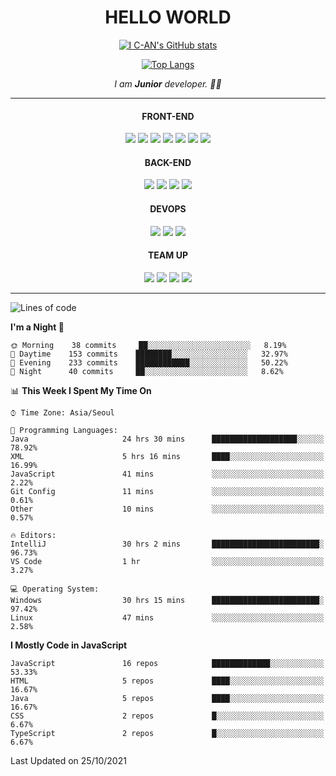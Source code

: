 <div align="center">
  
  <div><h1>HELLO WORLD</h1></div>
  
  [![I C-AN's GitHub stats](https://github-readme-stats.vercel.app/api?username=chicori3&show_icons=true&theme=radical)](https://github.com/anuraghazra/github-readme-stats)
  
  [![Top Langs](https://github-readme-stats.vercel.app/api/top-langs/?username=chicori3&theme=radical)](https://github.com/anuraghazra/github-readme-stats)

  
  <p>
    <em>
      I am <b>Junior</b> developer. 👨‍💻 <br />
    </em>  
  </p>
  <hr>
  
</div>

<div align="center">
    
  <div>
    <h4>FRONT-END</h4>
    <img src="https://img.shields.io/badge/HTML5-E34F26?style=flat-square&logo=HTML5&logoColor=white"/>
    <img src="https://img.shields.io/badge/CSS3-1572B6?style=flat-square&logo=CSS3&logoColor=white"/>
    <img src="https://img.shields.io/badge/JavaScript-F7DF1E?style=flat-square&logo=JavaScript&logoColor=white"/>
    <img src="https://img.shields.io/badge/TypeScript-3178C6?style=flat-square&logo=TypeScript&logoColor=white"/>
    <img src="https://img.shields.io/badge/React-61DAFB?style=flat-square&logo=React&logoColor=white"/>
    <img src="https://img.shields.io/badge/Bootstrap-7952B3?style=flat-square&logo=Bootstrap&logoColor=white"/>
    <img src="https://img.shields.io/badge/Tailwind CSS-06B6D4?style=flat-square&logo=Tailwind CSS&logoColor=white"/>
  </div>
     
  <div>
    <h4>BACK-END</h4>
    <img src="https://img.shields.io/badge/Node.js-339933?style=flat-square&logo=Node.js&logoColor=white"/>
    <img src="https://img.shields.io/badge/Java-007396?style=flat-square&logo=Java&logoColor=white"/>
    <img src="https://img.shields.io/badge/Spring-6DB33F?style=flat-square&logo=Spring&logoColor=white"/>
    <img src="https://img.shields.io/badge/Spring Boot-6DB33F?style=flat-square&logo=Spring Boot&logoColor=white"/>
  </div>
  
  <div>
    <h4>DEVOPS</h4>
    <img src="https://img.shields.io/badge/MongoDB-47A248?style=flat-square&logo=MongoDB&logoColor=white"/>
    <img src="https://img.shields.io/badge/Oracle-F80000?style=flat-square&logo=Oracle&logoColor=white"/>
    <img src="https://img.shields.io/badge/Firebase-FFCA28?style=flat-square&logo=Firebase&logoColor=white"/>
  </div>
  
  <div>
    <h4>TEAM UP</h4>
    <img src="https://img.shields.io/badge/Git-F05032?style=flat-square&logo=Git&logoColor=white"/>
    <img src="https://img.shields.io/badge/GitHub-181717?style=flat-square&logo=GitHub&logoColor=white"/>
    <img src="https://img.shields.io/badge/Slack-4A154B?style=flat-square&logo=Slack&logoColor=white"/>
    <img src="https://img.shields.io/badge/Notion-000000?style=flat-square&logo=Notion&logoColor=white"/>
  </div>
  
  ---
  
</div>
  
<!--START_SECTION:waka-->
![Lines of code](https://img.shields.io/badge/From%20Hello%20World%20I%27ve%20Written-307258%20lines%20of%20code-blue)

**I'm a Night 🦉** 

```text
🌞 Morning    38 commits     ██░░░░░░░░░░░░░░░░░░░░░░░   8.19% 
🌆 Daytime    153 commits    ████████░░░░░░░░░░░░░░░░░   32.97% 
🌃 Evening    233 commits    ████████████░░░░░░░░░░░░░   50.22% 
🌙 Night      40 commits     ██░░░░░░░░░░░░░░░░░░░░░░░   8.62%

```


📊 **This Week I Spent My Time On** 

```text
⌚︎ Time Zone: Asia/Seoul

💬 Programming Languages: 
Java                     24 hrs 30 mins      ███████████████████░░░░░░   78.92% 
XML                      5 hrs 16 mins       ████░░░░░░░░░░░░░░░░░░░░░   16.99% 
JavaScript               41 mins             ░░░░░░░░░░░░░░░░░░░░░░░░░   2.22% 
Git Config               11 mins             ░░░░░░░░░░░░░░░░░░░░░░░░░   0.61% 
Other                    10 mins             ░░░░░░░░░░░░░░░░░░░░░░░░░   0.57%

🔥 Editors: 
IntelliJ                 30 hrs 2 mins       ████████████████████████░   96.73% 
VS Code                  1 hr                ░░░░░░░░░░░░░░░░░░░░░░░░░   3.27%

💻 Operating System: 
Windows                  30 hrs 15 mins      ████████████████████████░   97.42% 
Linux                    47 mins             ░░░░░░░░░░░░░░░░░░░░░░░░░   2.58%

```

**I Mostly Code in JavaScript** 

```text
JavaScript               16 repos            █████████████░░░░░░░░░░░░   53.33% 
HTML                     5 repos             ████░░░░░░░░░░░░░░░░░░░░░   16.67% 
Java                     5 repos             ████░░░░░░░░░░░░░░░░░░░░░   16.67% 
CSS                      2 repos             █░░░░░░░░░░░░░░░░░░░░░░░░   6.67% 
TypeScript               2 repos             █░░░░░░░░░░░░░░░░░░░░░░░░   6.67%

```



 Last Updated on 25/10/2021
<!--END_SECTION:waka-->

  
  


<!--
**chicori3/chicori3** is a ✨ _special_ ✨ repository because its `README.md` (this file) appears on your GitHub profile.

Here are some ideas to get you started:

- 🔭 I’m currently working on ...
- 🌱 I’m currently learning ...
- 👯 I’m looking to collaborate on ...
- 🤔 I’m looking for help with ...
- 💬 Ask me about ...
- 📫 How to reach me: ...
- 😄 Pronouns: ...
- ⚡ Fun fact: ...
-->
